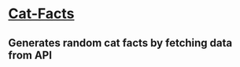 # [Cat-Facts](https://johnneil-castillo.github.io/cat-facts/)

## Generates random cat facts by fetching data from API
